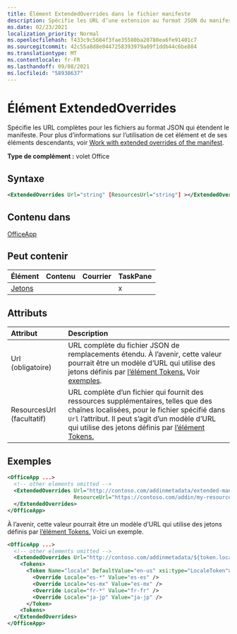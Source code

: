 ```yaml
---
title: Élément ExtendedOverrides dans le fichier manifeste
description: Spécifie les URL d’une extension au format JSON du manifeste.
ms.date: 02/23/2021
localization_priority: Normal
ms.openlocfilehash: f433c9c5604f3fae35580ba20780ea6fe91401c7
ms.sourcegitcommit: 42c55a8d8e0447258393979a09f1ddb44c6be884
ms.translationtype: MT
ms.contentlocale: fr-FR
ms.lasthandoff: 09/08/2021
ms.locfileid: "58938637"
---
```

# <a name="extendedoverrides-element"></a>Élément ExtendedOverrides

Spécifie les URL complètes pour les fichiers au format JSON qui étendent le manifeste. Pour plus d’informations sur l’utilisation de cet élément et de ses éléments descendants, voir [Work with extended overrides of the manifest](../../develop/extended-overrides.md).

**Type de complément :** volet Office

## <a name="syntax"></a>Syntaxe

```XML
<ExtendedOverrides Url="string" [ResourcesUrl="string"] ></ExtendedOverrides>
```

## <a name="contained-in"></a>Contenu dans

[OfficeApp](officeapp.md)

## <a name="can-contain"></a>Peut contenir

|Élément|Contenu|Courrier|TaskPane|
|:-----|:-----|:-----|:-----|
|[Jetons](tokens.md)|||x|

## <a name="attributes"></a>Attributs

|Attribut|Description|
|:-----|:-----|
|Url (obligatoire)| URL complète du fichier JSON de remplacements étendu. À l’avenir, cette valeur pourrait être un modèle d’URL qui utilise des jetons définis par [l’élément Tokens.](tokens.md) Voir [exemples](#examples).|
|ResourcesUrl (facultatif) | URL complète d’un fichier qui fournit des ressources supplémentaires, telles que des chaînes localisées, pour le fichier spécifié dans `Url` l’attribut. Il peut s’agit d’un modèle d’URL qui utilise des jetons définis par [l’élément Tokens.](tokens.md)|

## <a name="examples"></a>Exemples

```XML
<OfficeApp ...>
  <!-- other elements omitted -->
  <ExtendedOverrides Url="http://contoso.com/addinmetadata/extended-manifest-overrides.json"
                     ResourceUrl="https://contoso.com/addin/my-resources.json">
  </ExtendedOverrides>
</OfficeApp>
```

À l’avenir, cette valeur pourrait être un modèle d’URL qui utilise des jetons définis par [l’élément Tokens.](tokens.md) Voici un exemple.

```XML
<OfficeApp ...>
  <!-- other elements omitted -->
  <ExtendedOverrides Url="http://contoso.com/addinmetadata/${token.locale}/extended-manifest-overrides.json">
    <Tokens>
      <Token Name="locale" DefaultValue="en-us" xsi:type="LocaleToken">
        <Override Locale="es-*" Value="es-es" />
        <Override Locale="es-mx" Value="es-mx" />
        <Override Locale="fr-*" Value="fr-fr" />
        <Override Locale="ja-jp" Value="ja-jp" />
      </Token>
    <Tokens>
  </ExtendedOverrides>
</OfficeApp>
```
